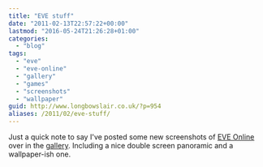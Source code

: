 ```yaml
---
title: "EVE stuff"
date: "2011-02-13T22:57:22+00:00"
lastmod: "2016-05-24T21:26:28+01:00"
categories: 
  - "blog"
tags: 
  - "eve"
  - "eve-online"
  - "gallery"
  - "games"
  - "screenshots"
  - "wallpaper"
guid: http://www.longbowslair.co.uk/?p=954
aliases: /2011/02/eve-stuff/
---
```


Just a quick note to say I've posted some new screenshots of [EVE Online](http://www.eveonline.com/) over in the [gallery](/gallery/screenshots/eve-online/). Including a nice double screen panoramic and a wallpaper-ish one.
